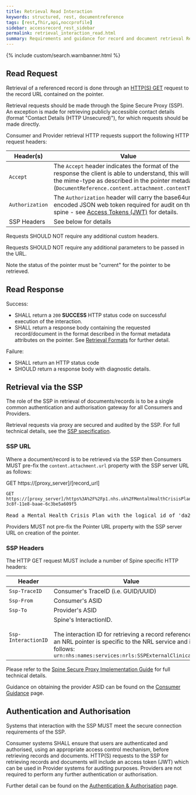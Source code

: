 ```yaml
---
title: Retrieval Read Interaction
keywords: structured, rest, documentreference
tags: [rest,fhir,api,noccprofile]
sidebar: accessrecord_rest_sidebar
permalink: retrieval_interaction_read.html
summary: Requirements and guidance for record and document retrieval Read Interaction. 
---
```


{% include custom/search.warnbanner.html %}


## Read Request ##

Retrieval of a referenced record is done through an [HTTP(S) GET](https://www.w3.org/Protocols/rfc2616/rfc2616-sec9.html#sec9.3) request to the record URL contained on the pointer.

Retrieval requests should be made through the Spine Secure Proxy (SSP). An exception is made for retrieving publicly accessible contact details (format "Contact Details (HTTP Unsecured)"), for which requests should be made directly.

Consumer and Provider retrieval HTTP requests support the following HTTP request headers:

| Header(s)               | Value |Conformance |
|----------------------|-------|-------|
| `Accept`      | The `Accept` header indicates the format of the response the client is able to understand, this will be the mime-type as described in the pointer metadata (`DocumentReference.content.attachment.contentType`). | MAY |
| `Authorization`      | The `Authorization` header will carry the base64url encoded JSON web token required for audit on the spine - see [Access Tokens (JWT)](integration_access_tokens_JWT.html) for details. |  MUST |
| SSP Headers          | See below for details |  |

Requests SHOULD NOT require any additional custom headers.

Requests SHOULD NOT require any additional parameters to be passed in the URL.

Note the status of the pointer must be "current" for the pointer to be retrieved. 

## Read Response ##

Success:

- SHALL return a `200` **SUCCESS** HTTP status code on successful execution of the interaction.
- SHALL return a response body containing the requested record/document in the format described in the format metadata attributes on the pointer. See [Retrieval Formats](retrieval_formats.html) for further detail.

Failure: 
- SHALL return an HTTP status code
- SHOULD return a response body with diagnostic details.

## Retrieval via the SSP ##



The role of the SSP in retrieval of documents/records is to be a single common authentication and authorisation gateway for all Consumers and Providers.

Retrieval requests via proxy are secured and audited by the SSP. For full technical details, see the [SSP specification](https://developer.nhs.uk/apis/spine-core-1-0/ssp_overview.html).

### SSP URL ###
  
Where a document/record is to be retrieved via the SSP then Consumers MUST pre-fix the `content.attachment.url` property with the SSP server URL as follows:

<div markdown="span" class="alert alert-success" role="alert">
GET https://[proxy_server]/[record_url]</div>

<div class="language-http highlighter-rouge">
<pre class="highlight">
<code><span class="err">GET https://[proxy_server]/https%3A%2F%2Fp1.nhs.uk%2FMentalHealthCrisisPlans%2Fda2b6e8a-3c8f-11e8-baae-6c3be5a609f5
</span></code>
Read a Mental Health Crisis Plan with the logical id of 'da2b6e8a-3c8f-11e8-baae-6c3be5a609f5' from a Provider system located at 'https://p1.nhs.uk' via the Spine Secure Proxy.</pre>
</div>

Providers MUST not pre-fix the Pointer URL property with the SSP server URL on creation of the pointer.

### SSP Headers ###
The HTTP GET request MUST include a number of Spine specific HTTP headers:

|Header|Value|
|------------------|---------------------------|
|`Ssp-TraceID`|Consumer's TraceID (i.e. GUID/UUID)|
|`Ssp-From`|Consumer's ASID|
|`Ssp-To`|Provider's ASID|
|`Ssp-InteractionID`|Spine's InteractionID. <br> <br> The interaction ID for retrieving a record referenced in an NRL pointer is specific to the NRL service and is as follows: <br> `urn:nhs:names:services:nrls:SSPExternalClinical.read`|


Please refer to the [Spine Secure Proxy Implementation Guide](https://developer.nhs.uk/apis/spine-core-1-0/ssp_overview.html) for full technical details. 

Guidance on obtaining the provider ASID can be found on the [Consumer Guidance](retrieval_consumer_guidance.html#interaction-id) page.

## Authentication and Authorisation ##

Systems that interaction with the SSP MUST meet the secure connection requirements of the SSP.

Consumer systems SHALL ensure that users are authenticated and authorised, using an appropriate access control mechanism, before retrieving records and documents. HTTP(S) requests to the SSP for retrieving records and documents will include an access token (JWT) which can be used in Provider systems for auditing purposes. Providers are not required to perform any further authentication or authorisation. 

Further detail can be found on the [Authentication &amp; Authorisation](integration_authentication_authorisation.html) page.